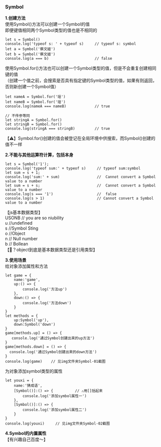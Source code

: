 ### Symbol
**1.创建方法**  
使用Symbol()方法可以创建一个Symbol的值  
即便键值相同两个Symbol类型的值也是不相同的  
```
let s = Symbol()
console.log('typeof s: ' + typeof s)     // typeof s: symbol
let a = Symbol('蔡文姬')
let b = Symbol('蔡文姬')
console.log(a === b)                     // false
```
使用Symbol.for()方法也可以创建一个Symbol类型的值，但是不会重复创建相同键的值  
（创建一个值之前，会搜索是否具有指定键的Symbol类型的值，如果有则返回，否则新创建一个Symbol值）  
```
let nameA = Symbol.for('瑶')
let nameB = Symbol.for('瑶')
console.log(nameA === nameB)             // true

// 不传参等同
let stringA = Symbol.for()
let stringB = Symbol.for()
console.log(stringA === stringB)         // true
```
【⚠️】Symbol.for()创建的值会被登记在全局环境中供搜索，而Symbol()创建的值不一样  

**2.不能与其他运算符计算，包括本身**  
```
let s = Symbol('1');
console.log('typeof sum:' + typeof s)     // typeof sum:symbol
let sum = s + 1;
console.log('sum:' + sum)                 //  Cannot convert a Symbol value to a number
let sum = s + s;                          //  Cannot convert a Symbol value to a number
console.log(s === '1')                    //  false
console.log(s > 1)                        // Cannot convert a Symbol value to a number
```

【js基本数据类型】  
USONB   // you are so niubility  
u       //undefined  
s       //Symbol  Sting  
o       //Object  
n       // Null number  
b       // Bollean  
【🤔？object到底是基本数据类型还是引用类型】  

**3.使用场景**  
给对象添加属性和方法
```
let game = {
    name:'game',
    up:() => {
        console.log('方法up')
    },
    down:() => {
        console.log('方法down')
    }
}
let methods = {
    up:Symbol('up'),
    down:Symbol('down')
}
game[methods.up] = () => {
   console.log('通过Symbol创建出来的up方法')
}
game[methods.down] = () => {
  console.log('通过Symbol创建出来的down方法')
}
console.log(game)    // 见img文件夹Symbol-01截图
```
为对象添加symbol类型的属性
```
let youxi = {
    name:'猜成语',
    [Symbol()]:() => {          // ⚠️用[]括起来
        console.log('添加symbol属性一')
    },
    [Symbol()]:() => {
        console.log('添加symbol属性二')
    }
}
console.log(youxi)     // 见img文件夹Symbol-02截图
```

**4.Symbol的内置属性**  
【有兴趣自己百度～】

